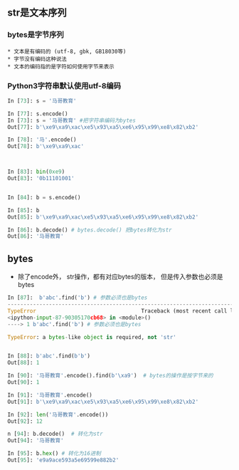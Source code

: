 ## str是文本序列
### bytes是字节序列
    * 文本是有编码的 (utf-8, gbk, GB18030等)
    * 字节没有编码这种说法
    * 文本的编码指的是字符如何使用字节来表示

### Python3字符串默认使用utf-8编码
```py
In [73]: s = '马哥教育'

In [77]: s.encode() 
In [73]: s = '马哥教育' #把字符串编码为bytes
Out[77]: b'\xe9\xa9\xac\xe5\x93\xa5\xe6\x95\x99\xe8\x82\xb2'

In [78]: '马'.encode()
Out[78]: b'\xe9\xa9\xac'



In [83]: bin(0xe9)
Out[83]: '0b11101001'


In [84]: b = s.encode()

In [85]: b
Out[85]: b'\xe9\xa9\xac\xe5\x93\xa5\xe6\x95\x99\xe8\x82\xb2'

In [86]: b.decode() # bytes.decode() 把bytes转化为str
Out[86]: '马哥教育'

```
##  bytes
* 除了encode外， str操作，都有对应bytes的版本， 但是传入参数也必须是bytes
```py
In [87]:  b'abc'.find('b') # 参数必须也是bytes
---------------------------------------------------------------------------
TypeError                                 Traceback (most recent call last)
<ipython-input-87-90305170cb68> in <module>()
----> 1 b'abc'.find('b') # 参数必须也是bytes

TypeError: a bytes-like object is required, not 'str'


In [88]: b'abc'.find(b'b')
Out[88]: 1

In [90]: '马哥教育'.encode().find(b'\xa9')  # bytes的操作是按字节来的
Out[90]: 1

In [91]: '马哥教育'.encode()
Out[91]: b'\xe9\xa9\xac\xe5\x93\xa5\xe6\x95\x99\xe8\x82\xb2'

In [92]: len('马哥教育'.encode())
Out[92]: 12

n [94]: b.decode()  # 转化为str
Out[94]: '马哥教育'

In [95]: b.hex() # 转化为16进制
Out[95]: 'e9a9ace593a5e69599e882b2'


